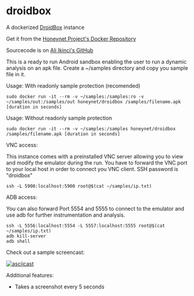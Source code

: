 droidbox
========

A dockerized [DroidBox][1] instance

Get it from the [Honeynet Project's Docker Repository][2] 

Sourcecode is on [Ali Ikinci's GitHub][3]

This is a ready to run Android sandbox enabling the user to run a dynamic analysis on an apk file. Create a ~/samples directory and copy you sample file in it. 

Usage: With readonly sample protection (recomended)

    sudo docker run -it --rm -v ~/samples:/samples:ro -v ~/samples/out:/samples/out honeynet/droidbox /samples/filename.apk [duration in seconds]

Usage: Without readonly sample protection

    sudo docker run -it --rm -v ~/samples:/samples honeynet/droidbox /samples/filename.apk [duration in seconds]

VNC access:

This instance comes with a preinstalled VNC server allowing you to view and modify the emulator during the run. You have to forward the VNC port to your local host in order to connect you VNC client. SSH password is "droidbox"

    ssh -L 5900:localhost:5900 root@$(cat ~/samples/ip.txt)

ADB access:

You can also forward Port 5554 and 5555 to connect to the emulator and use adb for further instrumentation and analysis.

    ssh -L 5556:localhost:5554 -L 5557:localhost:5555 root@$(cat ~/samples/ip.txt)
    adb kill-server
    adb shell

Check out a sample screencast:

[![asciicast](https://asciinema.org/a/11019.png)](https://asciinema.org/a/11019)

Additional features:

* Takes a screenshot every 5 seconds

  [1]: https://code.google.com/p/droidbox/
  [2]: https://hub.docker.com/r/honeynet/droidbox/
  [3]: https://github.com/aikinci/droidbox
